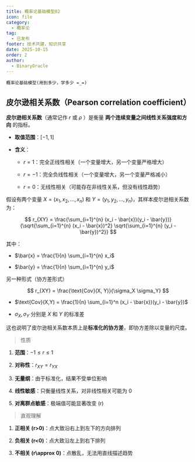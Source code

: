 ```yaml
---
title: 概率论基础模型02
icon: file
category:
  - 概率论
tag:
  - 已发布
footer: 技术共建，知识共享
date: 2025-10-15
order: 2
author:
  - BinaryOracle
---
```


`概率论基础模型(用到多少，学多少 =_=)` 

<!-- more -->

## 皮尔逊相关系数（Pearson correlation coefficient）

**皮尔逊相关系数**（通常记作 $r$ 或 $\rho$ ）是衡量 **两个连续变量之间线性关系强度和方向** 的指标。

* **取值范围**：$[-1, 1]$

* **含义**：

  * $r = 1$：完全正线性相关（一个变量增大，另一个变量严格增大）

  * $r = -1$：完全负线性相关（一个变量增大，另一个变量严格减小）

  * $r = 0$：无线性相关（可能存在非线性关系，但没有线性趋势）

假设有两个变量 $X = (x_1, x_2, ..., x_n)$ 和 $Y = (y_1, y_2, ..., y_n)$，其样本皮尔逊相关系数为：

$$
r_{XY} = \frac{\sum_{i=1}^{n} (x_i - \bar{x})(y_i - \bar{y})}{\sqrt{\sum_{i=1}^{n} (x_i - \bar{x})^2} \sqrt{\sum_{i=1}^{n} (y_i - \bar{y})^2}}
$$

其中：

* $\bar{x} = \frac{1}{n} \sum_{i=1}^{n} x_i$

* $\bar{y} = \frac{1}{n} \sum_{i=1}^{n} y_i$

另一种形式（协方差形式）

$$
r_{XY} = \frac{\text{Cov}(X, Y)}{\sigma_X \sigma_Y}
$$

* $\text{Cov}(X,Y) = \frac{1}{n} \sum_{i=1}^n (x_i - \bar{x})(y_i - \bar{y})$

* $\sigma_X, \sigma_Y$ 分别是 $X$ 和 $Y$ 的标准差

这也说明了皮尔逊相关系数本质上是**标准化的协方差**，即协方差除以变量的尺度。

> 性质

1. **范围**：$-1 \le r \le 1$

2. **对称性**：$r_{XY} = r_{YX}$

3. **无量纲**：由于标准化，结果不受单位影响

4. **线性敏感**：只衡量线性关系，对非线性相关可能为 0

5. **对离群点敏感**：极端值可能显著改变 (r)

> 直观理解

1. **正相关 (r>0)**：点大致沿右上到左下的方向排列

2. **负相关 (r<0)**：点大致沿左上到右下排列

3. **不相关 (r\approx 0)**：点散乱，无法用直线描述趋势
